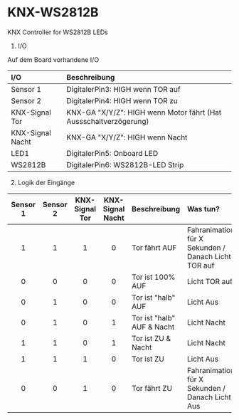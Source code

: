 # KNX-WS2812B
KNX Controller for WS2812B LEDs

1. I/O

Auf dem Board vorhandene I/O

| I/O | Beschreibung |
| :-- | :----------- |
| Sensor 1 | DigitalerPin3: HIGH wenn TOR auf |
| Sensor 2 | DigitalerPin4: HIGH wenn TOR zu |
| KNX-Signal Tor | KNX-GA "X/Y/Z": HIGH wenn Motor fährt (Hat Aussschaltverzögerung) |
| KNX-Signal Nacht | KNX-GA "X/Y/Z": HIGH wenn Nacht |
| LED1 | DigitalerPin5: Onboard LED |
| WS2812B | DigitalerPin6: WS2812B-LED Strip |

2. Logik der Eingänge

| Sensor 1 | Sensor 2 | KNX-Signal Tor | KNX-Signal Nacht | Beschreibung | Was tun? |
| :------: | :------: | :------------: | :--------------: | :----------- | :------- |
| 1 | 1 | 1 | 0 | Tor fährt AUF | Fahranimation für X Sekunden / Danach Licht TOR auf |
| 0 | 0 | 0 | 0 | Tor ist 100% AUF | Licht TOR auf |
| 0 | 1 | 0 | 0 | Tor ist "halb" AUF | Licht Aus |
| 0 | 1 | 0 | 1 | Tor ist "halb" AUF & Nacht | Licht Nacht |
| 1 | 1 | 0 | 1 | Tor ist ZU & Nacht | Licht Nacht |
| 1 | 1 | 1 | 0 | Tor ist ZU | Licht Aus |
| 0 | 0 | 1 | 0 | Tor fährt ZU | Fahranimation für X Sekunden / Danach Licht Aus |